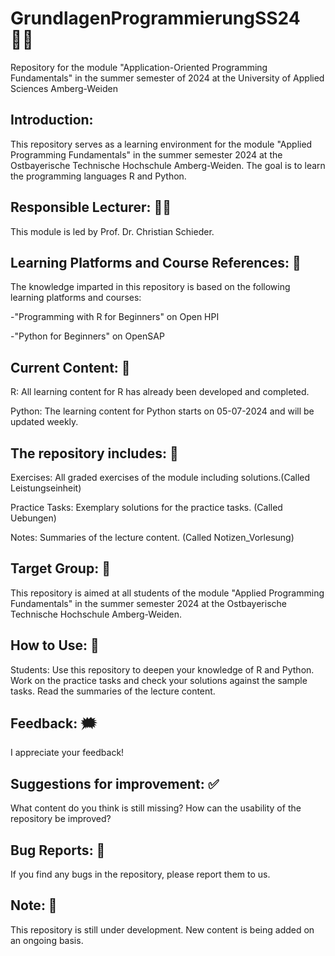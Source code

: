 # GrundlagenProgrammierungSS24 :technologist: 
Repository for the module "Application-Oriented Programming Fundamentals" in the summer semester of 2024 at the University of Applied Sciences Amberg-Weiden

## Introduction: 

This repository serves as a learning environment for the module "Applied Programming Fundamentals" in the summer semester 2024 at the Ostbayerische Technische Hochschule Amberg-Weiden. The goal is to learn the programming languages R and Python.


## Responsible Lecturer: :man_teacher:

This module is led by Prof. Dr. Christian Schieder.


## Learning Platforms and Course References: :open_book:

The knowledge imparted in this repository is based on the following learning platforms and courses:
  
  -"Programming with R for Beginners" on Open HPI
  
  -"Python for Beginners" on OpenSAP


## Current Content: 📂

R: All learning content for R has already been developed and completed.

Python: The learning content for Python starts on 05-07-2024 and will be updated weekly.


## The repository includes: 📑

Exercises: All graded exercises of the module including solutions.(Called Leistungseinheit)

Practice Tasks: Exemplary solutions for the practice tasks. (Called Uebungen)

Notes: Summaries of the lecture content. (Called Notizen_Vorlesung)


## Target Group: 👥

This repository is aimed at all students of the module "Applied Programming Fundamentals" in the summer semester 2024 at the Ostbayerische Technische Hochschule Amberg-Weiden.


## How to Use: :compass:

Students:
Use this repository to deepen your knowledge of R and Python.
Work on the practice tasks and check your solutions against the sample tasks.
Read the summaries of the lecture content.


## Feedback: 🗯️

I appreciate your feedback!


## Suggestions for improvement: ✅

What content do you think is still missing?
How can the usability of the repository be improved?


## Bug Reports: 🐛

If you find any bugs in the repository, please report them to us.


## Note: 📎

This repository is still under development. New content is being added on an ongoing basis.

